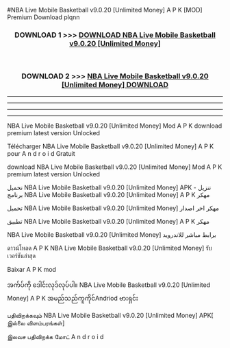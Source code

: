 #NBA Live Mobile Basketball v9.0.20  [Unlimited Money] A P K [MOD] Premium Download plqnn



<div align="center">

<h3>DOWNLOAD 1 >>> <a href="https://teeasianyam.web.app?sq=NBA Live Mobile Basketball v9.0.20  [Unlimited Money]">DOWNLOAD NBA Live Mobile Basketball v9.0.20  [Unlimited Money] </a></h3><br>

<h3>DOWNLOAD 2 >>> <a href="https://teeasianyam.web.app?sq=NBA Live Mobile Basketball v9.0.20  [Unlimited Money] ">NBA Live Mobile Basketball v9.0.20  [Unlimited Money]  DOWNLOAD </a></h3>

</div>


----------------------------------------------------------

----------------------------------------------------------

----------------------------------------------------------

----------------------------------------------------------


NBA Live Mobile Basketball v9.0.20  [Unlimited Money]  Mod A P K download premium latest version Unlocked

Télécharger NBA Live Mobile Basketball v9.0.20  [Unlimited Money]  A P K pour A n d r o i d Gratuit

download NBA Live Mobile Basketball v9.0.20  [Unlimited Money]  Mod A P K premium latest version Unlocked

تحميل NBA Live Mobile Basketball v9.0.20  [Unlimited Money]  APK - تنزيل برنامج NBA Live Mobile Basketball v9.0.20  [Unlimited Money]  A P K مهكر

تحميل NBA Live Mobile Basketball v9.0.20  [Unlimited Money]  مهكر اخر اصدار

تطبيق NBA Live Mobile Basketball v9.0.20  [Unlimited Money]  A P K مهكر

NBA Live Mobile Basketball v9.0.20  [Unlimited Money]  برابط مباشر للاندرويد

ดาวน์โหลด A P K NBA Live Mobile Basketball v9.0.20  [Unlimited Money]  รับเวอร์ชันล่าสุด

Baixar A P K mod

အက်ပ်ကို ဒေါင်းလုဒ်လုပ်ပါ။ NBA Live Mobile Basketball v9.0.20  [Unlimited Money]  A P K အမည်သည်ကူကိုင်Andriod ဗားရှင်း

பதிவிறக்கவும் NBA Live Mobile Basketball v9.0.20  [Unlimited Money]  APK[ இல்லை விளம்பரங்கள்] 
 
இலவச பதிவிறக்க மோட் A n d r o i d



